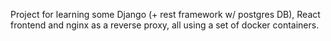 Project for learning some Django (+ rest framework w/ postgres DB), React frontend and nginx as a reverse proxy, all using a set of docker containers.

